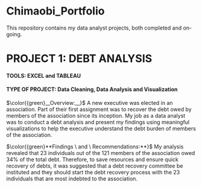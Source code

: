 # Chimaobi_Portfolio
This repository contains my data analyst projects, both completed and on-going.

# PROJECT 1: DEBT ANALYSIS
#### TOOLS: EXCEL and TABLEAU
#### TYPE OF PROJECT: Data Cleaning, Data Analysis and Visualization

$\color{{green}__Overview:__}$
A new executive was elected in an association. Part of their first assignment was to recover the debt owed by members of the association since its inception.
My job as a data analyst was to conduct a debt analysis and present my findings using meaningful visualizations to help the executive understand the debt burden of members of the association. 

$\color{{green}**Findings \ and \ Recommendations:**}$
My analysis revealed that 23 individuals out of the 121 members of the association owed 34% of the total debt. Therefore, to save resources and ensure quick recovery of debts, it was suggested that a debt recovery committee be instituted and they should start the debt recovery process with the 23 individuals that are most indebted to the association. 

